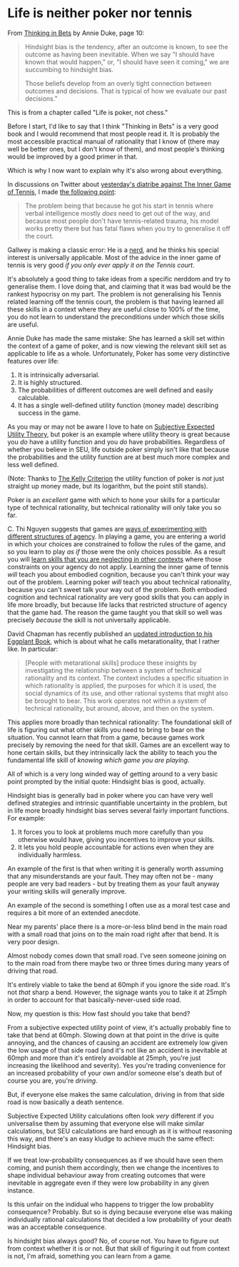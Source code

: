 # Life is neither poker nor tennis

From [Thinking in Bets](https://amzn.to/3deDz4N) by Annie Duke, page 10:

> Hindsight bias is the tendency, after an outcome is known, to see the outcome as having been inevitable. When we say "I should have known that would happen," or, "I should have seen it coming," we are succumbing to hindsight bias.
>
> Those beliefs develop from an overly tight connection between outcomes and decisions. That is typical of how we evaluate our past decisions."

This is from a chapter called "Life is poker, not chess."

Before I start, I'd like to say that I think "Thinking in Bets" is a very good book and I would recommend that most people read it. It is probably the most accessible practical manual of rationality that I know of (there may well be better ones, but I don't know of them), and most people's thinking would be improved by a good primer in that.

Which is why I now want to explain why it's also wrong about everything.

In discussions on Twitter about [yesterday's diatribe against The Inner Game of Tennis](https://notebook.drmaciver.com/posts/2020-05-27-07:21.html), I made [the following point](https://twitter.com/DRMacIver/status/1265765964915904514):

> The problem being that because he got his start in tennis where verbal intelligence mostly *does* need to get out of the way, and because most people don't have tennis-related trauma, his model works pretty there but has fatal flaws when you try to generalise it off the court.

Gallwey is making a classic error: He is a [nerd](https://notebook.drmaciver.com/posts/2020-03-07-07:38.html), and he thinks his special interest is universally applicable. Most of the advice in the inner game of tennis is very good *if you only ever apply it on the Tennis court*.

It's absolutely a good thing to take ideas from a specific nerddom and try to generalise them. I love doing that, and claiming that it was bad would be the rankest hypocrisy on my part. The problem is not generalising his Tennis related learning off the tennis court, the problem is that having learned all these skills in a context where they are useful close to 100% of the time, you do not learn to understand the preconditions under which those skills are useful.

Annie Duke has made the same mistake: She has learned a skill set within the context of a game of poker, and is now viewing the relevant skill set as applicable to life as a whole. Unfortunately, Poker has some very distinctive features over life:

1. It is intrinsically adversarial.
2. It is highly structured.
3. The probabilities of different outcomes are well defined and easily calculable.
4. It has a single well-defined utility function (money made) describing success in the game.

As you may or may not be aware I love to hate on [Subjective Expected Utility Theory](https://en.wikipedia.org/wiki/Subjective_expected_utility), but poker is an example where utility theory is great because you *do* have a utility function and you *do* have probabilities. Regardless of whether you believe in SEU, life outside poker simply isn't like that because the probabilities and the utility function are at best much more complex and less well defined.

(Note: Thanks to [The Kelly Criterion](https://en.wikipedia.org/wiki/Kelly_criterion) the utility function of poker is *not* just straight up money made, but its logarithm, but the point still stands).

Poker is an *excellent* game with which to hone your skills for a particular type of technical rationality, but technical rationality will only take you so far.

C. Thi Nguyen suggests that games are [ways of experimenting with different structures of agency](https://philpapers.org/archive/NGUGAT-2.pdf). In playing a game, you are entering a world in which your choices are constrained to follow the rules of the game, and so you learn to play *as if* those were the only choices possible. As a result you will [learn skills that you are neglecting in other contexts](https://notebook.drmaciver.com/posts/2020-02-21-10:04.html) where those constraints on your agency do not apply. Learning the inner game of tennis *will* teach you about embodied cognition, because you can't think your way out of the problem. Learning poker *will* teach you about technical rationality, because you can't sweet talk your way out of the problem. Both embodied cognition and technical rationality are very good skills that you can apply in life more broadly, but because life lacks that restricted structure of agency that the game had. The reason the game taught you that skill so well was precisely *because* the skill is not universally applicable.

David Chapman has recently published an [updated introduction to his Eggplant Book](https://meaningness.com/eggplant/introduction), which is about what he calls metarationality, that I rather like. In particular:

> [People with metarational skills] produce these insights by investigating the relationship between a system of technical rationality and its context. The context includes a specific situation in which rationality is applied, the purposes for which it is used, the social dynamics of its use, and other rational systems that might also be brought to bear. This work operates not within a system of technical rationality, but around, above, and then on the system.

This applies more broadly than technical rationality: The foundational skill of life is figuring out what other skills you need to bring to bear on the situation. You cannot learn that from a game, because games work precisely by removing the need for that skill.
Games are an excellent way to hone certain skills, but they intrinsically lack the ability to teach you the fundamental life skill of *knowing which game you are playing*.

All of which is a very long winded way of getting around to a very basic point prompted by the initial quote: Hindsight bias is good, actually.

Hindsight bias is generally bad in poker where you can have very well defined strategies and intrinsic quantifiable uncertainty in the problem, but in life more broadly hindsight bias serves several fairly important functions. For example:

1. It forces you to look at problems much more carefully than you otherwise would have, giving you incentives to improve your skills.
2. It lets you hold people accountable for actions even when they are individually harmless.

An example of the first is that when writing it is generally worth assuming that any misunderstands are your fault. They may often not be - many people are very bad readers - but by treating them as your fault anyway your writing skills will generally improve.

An example of the second is something I often use as a moral test case and requires a bit more of an extended anecdote.

Near my parents' place there is a more-or-less blind bend in the main road with a small road that joins on to the main road right after that bend. It is very poor design.

Almost nobody comes down that small road. I've seen someone joining on to the main road from there maybe two or three times during many years of driving that road.

It's entirely viable to take the bend at 60mph if you ignore the side road. It's not *that* sharp a bend. However, the signage wants you to take it at 25mph in order to account for that basically-never-used side road.

Now, my question is this: How fast should you take that bend?

From a subjective expected utility point of view, it's actually probably fine to take that bend at 60mph. Slowing down at that point in the drive is quite annoying, and the chances of causing an accident are extremely low given the low usage of that side road (and it's not like an accident is inevitable at 60mph and more than it's entirely avoidable at 25mph, you're just increasing the likelihood and severity). Yes you're trading convenience for an increased probability of your own and/or someone else's death but of course you are, you're *driving*.

But, if everyone else makes the same calculation, driving in from that side road is now basically a death sentence.

Subjective Expected Utility calculations often look *very* different if you universalise them by assuming that everyone else will make similar calculations, but SEU calculations are hard enough as it is without reasoning this way, and there's an easy kludge to achieve much the same effect: Hindsight bias.

If we treat low-probability consequences as if we should have seen them coming, and punish them accordingly, then we change the incentives to shape individual behaviour away from creating outcomes that were inevitable in aggregate even if they were low probability in any given instance.

Is this unfair on the indidual who happens to trigger the low probablity consequence? Probably. But so is dying because everyone else was making individually rational calculations that decided a low probability of your death was an acceptable consequence.

Is hindsight bias always good? No, of course not. You have to figure out from context whether it is or not. But that skill of figuring it out from context is not, I'm afraid, something you can learn from a game.
